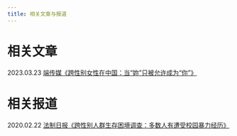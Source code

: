 ```yaml
---
title: 相关文章与报道
---
```


# 相关文章

2023.03.23 [端传媒《跨性别女性在中国：当“妳”只被允许成为“你”》](/端传媒《跨性别女性在中国：当“妳”只被允许成为“你”》.pdf)

# 相关报道

2020.02.22 [法制日报《跨性别人群生存困境调查：多数人有遭受校园暴力经历》](https://news.cctv.com/2020/02/22/ARTIJ5mYNQzX05v1IZiDuRoN200222.shtml)